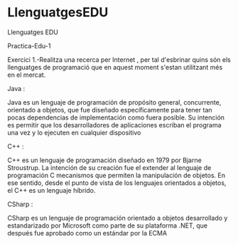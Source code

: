 # LlenguatgesEDU
Llenguatges EDU

Practica-Edu-1


Exercici 1.-Realitza una recerca per Internet , per tal d'esbrinar quins són els llenguatges de programació que en aquest moment s'estan utilitzant més en el mercat.

Java : 

Java es un lenguaje de programación de propósito general, concurrente, orientado a objetos, que fue diseñado específicamente para tener tan pocas dependencias de implementación como fuera posible. Su intención es permitir que los desarrolladores de aplicaciones escriban el programa una vez y lo ejecuten en cualquier dispositivo

C++ :

C++ es un lenguaje de programación diseñado en 1979 por Bjarne Stroustrup. La intención de su creación fue el extender al lenguaje de programación C mecanismos que permiten la manipulación de objetos. En ese sentido, desde el punto de vista de los lenguajes orientados a objetos, el C++ es un lenguaje híbrido.

CSharp :

CSharp es un lenguaje de programación orientado a objetos desarrollado y estandarizado por Microsoft como parte de su plataforma .NET, que después fue aprobado como un estándar por la ECMA

